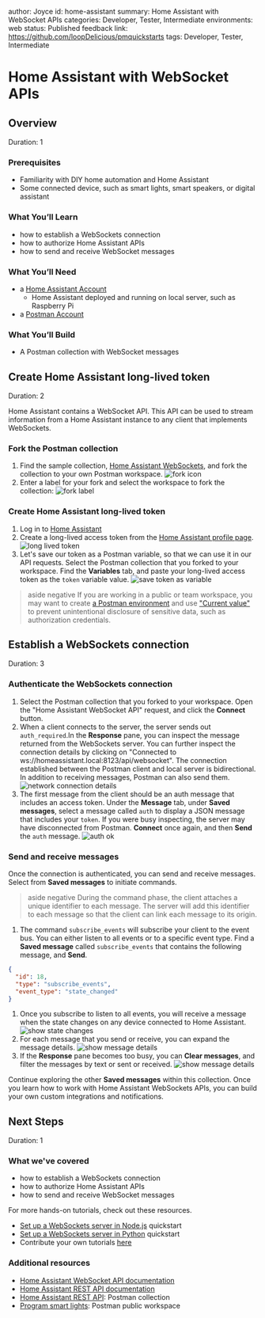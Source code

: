 author: Joyce
id: home-assistant
summary: Home Assistant with WebSocket APIs
categories: Developer, Tester, Intermediate
environments: web
status: Published 
feedback link: https://github.com/loopDelicious/pmquickstarts
tags: Developer, Tester, Intermediate

# Home Assistant with WebSocket APIs
<!-- ------------------------ -->
## Overview 
Duration: 1

### Prerequisites

- Familiarity with DIY home automation and Home Assistant
- Some connected device, such as smart lights, smart speakers, or digital assistant

### What You’ll Learn

- how to establish a WebSockets connection
- how to authorize Home Assistant APIs
- how to send and receive WebSocket messages

### What You’ll Need

- a [Home Assistant Account](https://www.home-assistant.io/)
  - Home Assistant deployed and running on local server, such as Raspberry Pi
- a [Postman Account](https://identity.getpostman.com/signup)

### What You’ll Build

- A Postman collection with WebSocket messages

<!-- ------------------------ -->

## Create Home Assistant long-lived token

Duration: 2

Home Assistant contains a WebSocket API. This API can be used to stream information from a Home Assistant instance to any client that implements WebSockets. 

### Fork the Postman collection

1. Find the sample collection, [Home Assistant WebSockets](https://www.postman.com/postman/workspace/program-smart-lights/collection/6481ed9afe7f1bdfaa732408), and fork the collection to your own Postman workspace.
  ![fork icon](./assets/fork_icon.png)
1. Enter a label for your fork and select the workspace to fork the collection:
  ![fork label](./assets/fork.png)

### Create Home Assistant long-lived token

1. Log in to [Home Assistant](http://homeassistant.local:8123)
1. Create a long-lived access token from the [Home Assistant profile page](http://homeassistant.local:8123/profile).
  ![long lived token](./assets/long_lived.png)
1. Let's save our token as a Postman variable, so that we can use it in our API requests. Select the Postman collection that you forked to your workspace. Find the **Variables** tab, and paste your long-lived access token as the `token` variable value. 
  ![save token as variable](./assets/token.png)
> aside negative
> If you are working in a public or team workspace, you may want to create [a Postman environment](https://learning.postman.com/docs/sending-requests/managing-environments/) and use ["Current value"](https://learning.postman.com/docs/sending-requests/managing-environments/) to prevent unintentional disclosure of sensitive data, such as authorization credentials.

<!-- ------------------------ -->

## Establish a WebSockets connection

Duration: 3

### Authenticate the WebSockets connection

1. Select the Postman collection that you forked to your workspace. Open the "Home Assistant WebSocket API" request, and click the **Connect** button.
1. When a client connects to the server, the server sends out `auth_required`.In the **Response** pane, you can inspect the message returned from the WebSockets server. You can further inspect the connection details by clicking on "Connected to ws://homeassistant.local:8123/api/websocket". The connection established between the Postman client and local server is bidirectional. In addition to receiving messages, Postman can also send them. 
  ![network connection details](./assets/connect.png)
1. The first message from the client should be an auth message that includes an access token. Under the **Message** tab, under **Saved messages**, select a message called `auth` to display a JSON message that includes your `token`. If you were busy inspecting, the server may have disconnected from Postman. **Connect** once again, and then **Send** the `auth` message.
  ![auth ok](./assets/auth_ok.png)

### Send and receive messages

Once the connection is authenticated, you can send and receive messages. Select from **Saved messages** to initiate commands.

> aside negative
> During the command phase, the client attaches a unique identifier to each message. The server will add this identifier to each message so that the client can link each message to its origin.

1. The command `subscribe_events` will subscribe your client to the event bus. You can either listen to all events or to a specific event type. Find a **Saved message** called `subscribe_events` that contains the following message, and **Send**.
  ```json
  {
    "id": 18,
    "type": "subscribe_events",
    "event_type": "state_changed"
  }
  ```
1. Once you subscribe to listen to all events, you will receive a message when the state changes on any device connected to Home Assistant.
  ![show state changes](./assets/state_change.png)
1. For each message that you send or receive, you can expand the message details.
  ![show message details](./assets/message_details.png)
1. If the **Response** pane becomes too busy, you can **Clear messages**, and filter the messages by text or sent or received.
  ![show message details](./assets/filter.png)

Continue exploring the other **Saved messages** within this collection. Once you learn how to work with Home Assistant WebSockets APIs, you can build your own custom integrations and notifications.

<!-- ------------------------ -->
## Next Steps

Duration: 1

### What we've covered
- how to establish a WebSockets connection
- how to authorize Home Assistant APIs
- how to send and receive WebSocket messages

For more hands-on tutorials, check out these resources.
- [Set up a WebSockets server in Node.js](https://quickstarts.postman.com/guide/websockets-node/index.html?index=..%2F..index#4) quickstart
- [Set up a WebSockets server in Python](https://quickstarts.postman.com/guide/websockets-python/index.html?index=..%2F..index#0) quickstart
- Contribute your own tutorials [here](https://github.com/loopDelicious/pmquickstarts)

### Additional resources
- [Home Assistant WebSocket API documentation](https://developers.home-assistant.io/docs/api/websocket)
- [Home Assistant REST API documentation](https://developers.home-assistant.io/docs/api/rest)
- [Home Assistant REST API](https://www.postman.com/aaroncarson/workspace/aaroncarson-public/collection/16392798-e28a007f-b4ac-4849-9ba0-b2dd5a7970b9): Postman collection
- [Program smart lights](https://www.postman.com/postman/workspace/program-smart-lights/overview): Postman public workspace